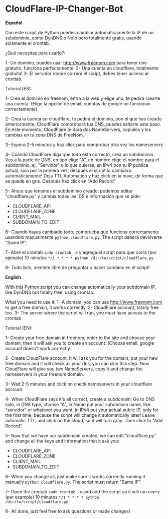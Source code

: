# CloudFlare-IP-Changer-Bot
<b>Español</b>

Con este script de Python puedes cambiar automaticamente la IP de un subdominio, como DynDNS o NoIp pero totalmente gratis, usando solamente el crontab.

¿Qué necesitas para usarlo?:

1- Un dominio, puedes usar http://www.freenom.com para tener uno gratuito, funciona perfectamente.
2- Una cuenta en cloudflare, totalmente gratuita!
3- El servidor donde correrá el script, debes tener acceso al crontab.


Tutorial (ES):

1- Crea el dominio en freenom, entra a la web y elige uno, te pedirá crearte una cuenta. (Elige la opción de email, cuentas de google no funcionan correctamente)

2- Crea la cuenta en cloudflare, te pedirá el dominio, pon el que has creado anteriormente. CloudFlare comprobará tus DNS, puedes saltarte este paso. En este momento, CloudFlare te dará dos NameServers, copialos y los cambias en tu zona DNS de FreeNom.

3- Espera 2-5 minutos y haz click para comprobar otra vez los nameservers

4- Cuando CloudFlare diga que todo está correcto, crea un subdominio. Ves a la parte de DNS, en tipo elige "A", en nombre elige el nombre para el subdominio, ej. "Servidor" o lo que quieras, en IPv4 pon tu IP publica actual, solo por la primera vez, después el script lo cambiará automáticamente! Deja TTL Automatico y haz click en la nuve, de forma que se quede en gris. Después haz click en "Add Record"

5- Ahora que tenemos el subdominio creado, podemos editar "cloudflare.py" y cambia todas las IDS e información que se pide:
  - CLOUDFLARE_API
  - CLOUDFLARE_ZONE
  - CLIENT_MAIL
  - SUBDOMAIN_TO_EDIT
  
6- Cuando hayas cambiado todo, comprueba que funciona correctamente usandolo manualmente `python cloudflare.py`. The script deberá devolverte "Same IP".

7- Abre el crontab `sudo crontab -e` y agrega el script para que corra (por ejemplo) 10 minutos `*/1 * * * * python /dir/to/script/cloudflare.py`

8- Todo listo, sientete libre de preguntar o hacer cambios en el script!



<b>English</b>

With this Python script you can change automatically your subdomain IP, like DynDNS but totally free, using crontab.

What you need to use it:
1- A domain, you can use http://www.freenom.com to get a free domain, it works correctly.
2- CloudFlare account, totally free too.
3- The server where the script will run, you must have access to the crontab


Tutorial (EN):

1- Create your free domain in freenom, enter to the site and choose your domain, then it will ask you to create an account. (Choose email, google account doesn't work correctly.

2- Create CloudFlare account, it will ask you for the domain, put your new free domain and it will check all your dns, you can skin this step. Now CloudFlare will give you two NameServers, copy it and change the nameservers in your freenom domain.

3- Wait 2-5 minutes and click on check nameservers in your cloudflare account.

4- When CloudFlare says it's all correct, create a subdomain. Go to DNS side, in DNS type, choose "A", in Name put your subdomain name, like "servidor" or whatever you want, in IPv4 put your actual public IP, only for the first time, because the script will change it automatically later! Leave automatic TTL, and click on the cloud, so it will turn gray. Then click to "Add Record".

5- Now that we have our subdomain created, we can edit "cloudflare.py" and change all the keys and information that it ask you:
  - CLOUDFLARE_API
  - CLOUDFLARE_ZONE
  - CLIENT_MAIL
  - SUBDOMAIN_TO_EDIT
  
6- When you change all, just make sure it works correctly running it manually `python cloudflare.py`. The script must return "Same IP".

7- Open the crontab `sudo crontab -e` and add the script so it will run every (per example) 10 minutes `*/1 * * * * python /dir/to/script/cloudflare.py`

8- All done, just feel free to ask questions or made changes!
